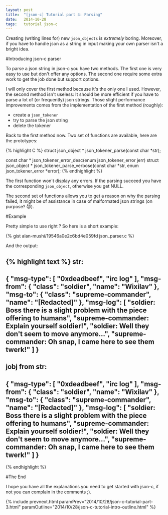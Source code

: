 ```yaml
---
layout: post
title:  "[json-c] Tutorial part 4: Parsing"
date:   2014-10-28
tags:   tutorial json-c
---
```

Creating (writing lines for) new `json_objects` is *extremely* boring. Moreover, if you have to handle json as a string in input making your own parser isn't a bright idea.

#Introducing json-c parser

To parse a json string in json-c you have two methods. The first one is very easy to use but don't offer any options. The second one require some extra work to get the job done but support options.

I will only cover the first method because it's the only one I used. However, the second method isn't useless: It should be more efficient if you have to parse a lot of (or frequently) json strings. Those slight performance improvements comes from the implementation of the first method (roughly):

- create a `json_tokener`
- try to parse the json string
- delete the tokener

Back to the first method now. Two set of functions are available, here are the prototypes:

{% highlight C %}
struct json_object * json_tokener_parse(const char *str);

const char * json_tokener_error_desc(enum json_tokener_error jerr)
struct json_object * json_tokener_parse_verbose(const char *str, enum json_tokener_error *error);
{% endhighlight %}

The first function won't display any errors. If the parsing succeed you have the corresponding `json_object`, otherwise you get NULL.

The second set of functions allows you to get a reason on why the parsing failed, it might be of assistance in case of malformated json strings (on purpose? :smiling_imp:).

#Example

Pretty simple to use right ? So here is a short example:

{% gist alan-mushi/19546a0e2c6bd4e059fd json_parser.c %}

And the output:

{% highlight text %}
str:
---
{ "msg-type": [ "0xdeadbeef", "irc log" ], 		"msg-from": { "class": "soldier", "name": "Wixilav" }, 		"msg-to": { "class": "supreme-commander", "name": "[Redacted]" }, 		"msg-log": [ 			"soldier: Boss there is a slight problem with the piece offering to humans", 			"supreme-commander: Explain yourself soldier!", 			"soldier: Well they don't seem to move anymore...", 	"supreme-commander: Oh snap, I came here to see them twerk!" 			] 		}
---

jobj from str:
---
{
   "msg-type": [
     "0xdeadbeef",
     "irc log"
   ],
   "msg-from": {
     "class": "soldier",
     "name": "Wixilav"
   },
   "msg-to": {
     "class": "supreme-commander",
     "name": "[Redacted]"
   },
   "msg-log": [
     "soldier: Boss there is a slight problem with the piece offering to humans",
     "supreme-commander: Explain yourself soldier!",
     "soldier: Well they don't seem to move anymore...",
     "supreme-commander: Oh snap, I came here to see them twerk!"
   ]
 }
---
{% endhighlight %}

#The End

I hope you have all the explanations you need to get started with json-c, if not you can complain in the comments ;).

{% include prevnext.html paramPrev="2014/10/28/json-c-tutorial-part-3.html" paramOutline="2014/10/28/json-c-tutorial-intro-outline.html" %}